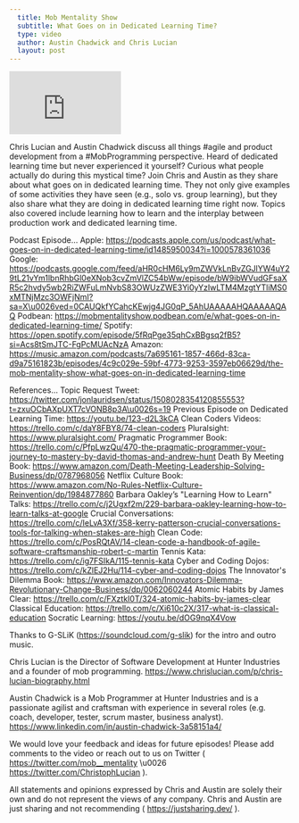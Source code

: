 ```yaml
---
  title: Mob Mentality Show
  subtitle: What Goes on in Dedicated Learning Time?
  type: video
  author: Austin Chadwick and Chris Lucian
  layout: post
---
```


<iframe width="200" height="113" src="https://www.youtube.com/embed/bFwVytv-Iik?feature=oembed" frameborder="0" allow="accelerometer; autoplay; clipboard-write; encrypted-media; gyroscope; picture-in-picture; web-share" allowfullscreen title="What Goes on in Dedicated Learning Time?"></iframe>

Chris Lucian and Austin Chadwick discuss all things #agile and product development from a #MobProgramming perspective. Heard of dedicated learning time but never experienced it yourself? Curious what people actually do during this mystical time? Join Chris and Austin as they share about what goes on in dedicated learning time. They not only give examples of some activities they have seen (e.g., solo vs. group learning), but they also share what they are doing in dedicated learning time right now. Topics also covered include learning how to learn and the interplay between production work and dedicated learning time.

Podcast Episode…
Apple: https://podcasts.apple.com/us/podcast/what-goes-on-in-dedicated-learning-time/id1485950034?i=1000578361036
Google: https://podcasts.google.com/feed/aHR0cHM6Ly9mZWVkLnBvZGJlYW4uY29tL21vYm1lbnRhbGl0eXNob3cvZmVlZC54bWw/episode/bW9ibWVudGFsaXR5c2hvdy5wb2RiZWFuLmNvbS83OWUzZWE3Yi0yYzIwLTM4MzgtYTliMS0xMTNjMzc3OWFjNmI?sa=X\u0026ved=0CAUQkfYCahcKEwjg4JG0qP_5AhUAAAAAHQAAAAAQAQ
Podbean: https://mobmentalityshow.podbean.com/e/what-goes-on-in-dedicated-learning-time/
Spotify: https://open.spotify.com/episode/5fRqPge35qhCxBBgsq2fB5?si=Acs8tSmJTC-FgPcMUAcNzA
Amazon: https://music.amazon.com/podcasts/7a695161-1857-466d-83ca-d9a75161823b/episodes/4c9c029e-59bf-4773-9253-3597eb06629d/the-mob-mentality-show-what-goes-on-in-dedicated-learning-time

References…
Topic Request Tweet: https://twitter.com/jonlauridsen/status/1508028354120855553?t=zxuOCbAXpUXT7cVONB8p3A\u0026s=19
Previous Episode on Dedicated Learning Time: https://youtu.be/123-d2L3kCA
Clean Coders Videos: https://trello.com/c/daY8FBY8/74-clean-coders
Pluralsight: https://www.pluralsight.com/
Pragmatic Programmer Book: https://trello.com/c/PfpLwzQu/470-the-pragmatic-programmer-your-journey-to-mastery-by-david-thomas-and-andrew-hunt
Death By Meeting Book: https://www.amazon.com/Death-Meeting-Leadership-Solving-Business/dp/0787968056
Netflix Culture Book: https://www.amazon.com/No-Rules-Netflix-Culture-Reinvention/dp/1984877860
Barbara Oakley’s \"Learning How to Learn\" Talks: https://trello.com/c/j2Ugxf2m/229-barbara-oakley-learning-how-to-learn-talks-at-google
Crucial Conversations: https://trello.com/c/IeLvA3Xf/358-kerry-patterson-crucial-conversations-tools-for-talking-when-stakes-are-high
Clean Code: https://trello.com/c/PosRQtAV/14-clean-code-a-handbook-of-agile-software-craftsmanship-robert-c-martin
Tennis Kata: https://trello.com/c/ig7FSIkA/115-tennis-kata
Cyber and Coding Dojos: https://trello.com/c/kZlEJ2Hu/114-cyber-and-coding-dojos
The Innovator's Dilemma Book: https://www.amazon.com/Innovators-Dilemma-Revolutionary-Change-Business/dp/0062060244
Atomic Habits by James Clear: https://trello.com/c/FXztkI0T/324-atomic-habits-by-james-clear
Classical Education: https://trello.com/c/Xi610c2X/317-what-is-classical-education
Socratic Learning: https://youtu.be/dOG9nqX4Vow

Thanks to G-SLiK (https://soundcloud.com/g-slik) for the intro and outro music.
 
Chris Lucian is the Director of Software Development at Hunter Industries and a founder of mob programming. https://www.chrislucian.com/p/chris-lucian-biography.html 

Austin Chadwick is a Mob Programmer at Hunter Industries and is a passionate agilist and craftsman with experience in several roles (e.g. coach, developer, tester, scrum master, business analyst). https://www.linkedin.com/in/austin-chadwick-3a58151a4/ 
 
We would love your feedback and ideas for future episodes! Please add comments to the video or reach out to us on Twitter ( https://twitter.com/mob__mentality \u0026 https://twitter.com/ChristophLucian ).
 
All statements and opinions expressed by Chris and Austin are solely their own and do not represent the views of any company. Chris and Austin are just sharing and not recommending ( https://justsharing.dev/ ).

